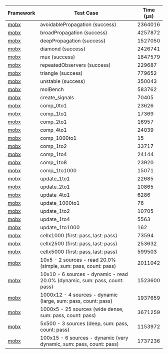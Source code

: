 | Framework | Test Case | Time (μs) |
| --- | --- | --- |
| [mobx](https://github.com/mobxjs/mobx.dart) | avoidablePropagation (success) | 2364016 |
| [mobx](https://github.com/mobxjs/mobx.dart) | broadPropagation (success) | 4257872 |
| [mobx](https://github.com/mobxjs/mobx.dart) | deepPropagation (success) | 1527050 |
| [mobx](https://github.com/mobxjs/mobx.dart) | diamond (success) | 2426741 |
| [mobx](https://github.com/mobxjs/mobx.dart) | mux (success) | 1847579 |
| [mobx](https://github.com/mobxjs/mobx.dart) | repeatedObservers (success) | 229687 |
| [mobx](https://github.com/mobxjs/mobx.dart) | triangle (success) | 779652 |
| [mobx](https://github.com/mobxjs/mobx.dart) | unstable (success) | 350043 |
| [mobx](https://github.com/mobxjs/mobx.dart) | molBench | 583762 |
| [mobx](https://github.com/mobxjs/mobx.dart) | create_signals | 70405 |
| [mobx](https://github.com/mobxjs/mobx.dart) | comp_0to1 | 23626 |
| [mobx](https://github.com/mobxjs/mobx.dart) | comp_1to1 | 17369 |
| [mobx](https://github.com/mobxjs/mobx.dart) | comp_2to1 | 16957 |
| [mobx](https://github.com/mobxjs/mobx.dart) | comp_4to1 | 24039 |
| [mobx](https://github.com/mobxjs/mobx.dart) | comp_1000to1 | 15 |
| [mobx](https://github.com/mobxjs/mobx.dart) | comp_1to2 | 33717 |
| [mobx](https://github.com/mobxjs/mobx.dart) | comp_1to4 | 24144 |
| [mobx](https://github.com/mobxjs/mobx.dart) | comp_1to8 | 23920 |
| [mobx](https://github.com/mobxjs/mobx.dart) | comp_1to1000 | 15071 |
| [mobx](https://github.com/mobxjs/mobx.dart) | update_1to1 | 22685 |
| [mobx](https://github.com/mobxjs/mobx.dart) | update_2to1 | 10865 |
| [mobx](https://github.com/mobxjs/mobx.dart) | update_4to1 | 6286 |
| [mobx](https://github.com/mobxjs/mobx.dart) | update_1000to1 | 76 |
| [mobx](https://github.com/mobxjs/mobx.dart) | update_1to2 | 10705 |
| [mobx](https://github.com/mobxjs/mobx.dart) | update_1to4 | 5563 |
| [mobx](https://github.com/mobxjs/mobx.dart) | update_1to1000 | 162 |
| [mobx](https://github.com/mobxjs/mobx.dart) | cellx1000 (first: pass, last: pass) | 73594 |
| [mobx](https://github.com/mobxjs/mobx.dart) | cellx2500 (first: pass, last: pass) | 253632 |
| [mobx](https://github.com/mobxjs/mobx.dart) | cellx5000 (first: pass, last: pass) | 599503 |
| [mobx](https://github.com/mobxjs/mobx.dart) | 10x5 - 2 sources - read 20.0% (simple, sum: pass, count: pass) | 2011042 |
| [mobx](https://github.com/mobxjs/mobx.dart) | 10x10 - 6 sources - dynamic - read 20.0% (dynamic, sum: pass, count: pass) | 1523600 |
| [mobx](https://github.com/mobxjs/mobx.dart) | 1000x12 - 4 sources - dynamic (large, sum: pass, count: pass) | 1937659 |
| [mobx](https://github.com/mobxjs/mobx.dart) | 1000x5 - 25 sources (wide dense, sum: pass, count: pass) | 3671259 |
| [mobx](https://github.com/mobxjs/mobx.dart) | 5x500 - 3 sources (deep, sum: pass, count: pass) | 1153972 |
| [mobx](https://github.com/mobxjs/mobx.dart) | 100x15 - 6 sources - dynamic (very dynamic, sum: pass, count: pass) | 1737236 |
